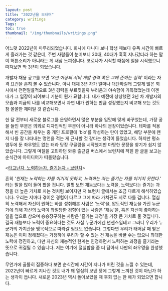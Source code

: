 ```yaml
---
layout: post
title: "2022년을 보내며"
category: writings
Tags: 
toc: true
thumbnail: "/img/thumbnails/writings.png"
---
```


어느덧 2022년이 마무리되었습니다.
회사에 다니다 보니 학생 때보다 유독 시간이 빠르게 흘러가는 것 같은데,
주변 사람들이 눈떠보니 30대, 40대가 훅훅 지나갔더라 하는 말이 허튼소리가 아니라는 게 새삼 느껴집니다.
코로나가 시작할 때쯤에 일을 시작했으니 따져보면 딱 3년이 되었습니다.

개발자 채용 공고를 보면 _'3년 이상의 서버 개발 경력 혹은 그에 준하는 실력'_ 이라는 자격 요건을 흔히 볼 수 있습니다.
아니 대체 3년 차가 얼마나 대단하길래 그렇게 많은 회사에서 천편일률적으로 3년 경력을 부르짖을까 부러움과 야속함이 가득했었는데 이젠 내가 그 입장이 되어보니 기분이 뭔가 묘합니다.
내가 예전에 상상했던 3년 차 개발자의 모습과 지금의 나를 비교해보면서 과연 내가 원하는 만큼 성장했는지 비교해 보는 것도 참 쏠쏠한 재미일 것 같습니다.

한 달 전부터 새로운 블로그를 운영하면서 많은 부분을 입맛에 맞게 바꾸었는데, 가장 공을 들인 부분은 의외로 디자인적인 부분이 아니라 하나의 문장이었습니다.
테마를 적용해서 빈 공간을 채우는 중 개인 프로필에 'bio'를 작성하는 란이 있었고, 해당 부분에 왠지 나를 잘 나타내는 명언을 적는 게 근사할 것 같다는 생각이 들었습니다.
하지만 평소 염두에 둔 좌우명도 없는 터라 당장 구글링을 시작했지만 마땅한 문장을 찾기가 쉽지 않았습니다.
그렇게 며칠을 고민하던 와중 출근길 버스에서 브런치에 적힌 한 글을 보고는 순식간에 아이디어가 떠올랐습니다.

<[타고난자, 노력하는자, 즐기는자 - 브런치](https://brunch.co.kr/@teacher-baek/6)>

흔히 _'천재는 노력하는 자를 이기지 못하고, 노력하는 자는 즐기는 자를 이기지 못한다.'_ 라는 말을 많이 들어 봤을 겁니다.
얼핏 보면 재능보다는 노력을, 노력보다는 즐기는 과정을 더 높은 가치로 치는 것처럼 보이지만 저 브런치 글에서는 조금 다르게 해석하였습니다.
우리는 저마다 겪어온 경험이 다르고 그에 따라 가치관도 서로 다를 겁니다.
열심히 노력해서 자신이 원하는 바를 성취해본 사람은 '노력'을, 압도적인 재능을 가진 누군가에 의해 자신의 노력이 좌절당한 경험이 있는 사람은 '재능'을, 혹은 자신이 좋아하는 일을 업으로 삼으며 승승장구하는 사람은 '즐기는 과정'을 가장 큰 가치로 둘 것입니다.
결국 재능보다 노력이 중요하다는 것도 사실 누군가에겐 넌센스일테고 그러니 우리가 누군가의 가치관을 맹목적으로 따라갈 필요도 없습니다.
그렇다면 우리가 태어날 때 받은 재능은 이미 정해졌다는 가정하에 우리가 할 수 있는 건 재능을 바꿀 수는 없으니 최대한 노력에 정진하고, 다만 자신의 재능적인 한계는 인정하면서 노력하는 과정을 즐기라는 뜻으로 귀결될 수 있습니다.
저는 여기에 절실함을 좀 더 담아서 나만의 좌우명을 완성했습니다.

무언가에 골똘히 집중하다 보면 순식간에 시간이 지나가 버린 것을 느낄 수 있는데, 2022년이 빠르게 지나간 것도 내가 꽤 열심히 보낸 탓에 그렇게 느껴진 것이 아닌가 하는 생각이 듭니다.
새로운 2023년 역시 돌아보았을 때 후회 없는 한 해가 되었으면 합니다.
